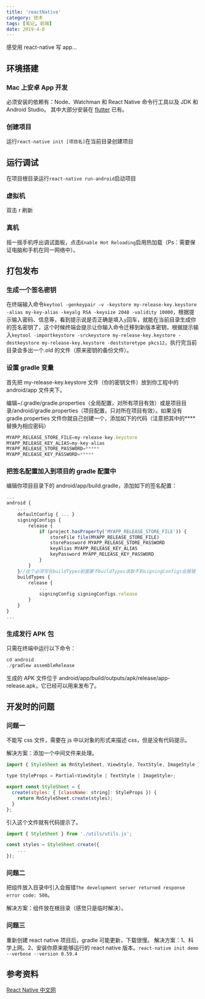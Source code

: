 ```yaml
---
title: 'reactNative'
category: 技术
tags: [笔记, 前端]
date: 2019-4-8
---
```


感受用 react-native 写 app...

<!-- more -->

## 环境搭建

### Mac 上安卓 App 开发

必须安装的依赖有：Node、Watchman 和 React Native 命令行工具以及 JDK 和 Android Studio。
其中大部分安装在 [flutter](../flutter) 已有。

### 创建项目

运行`react-native init [项目名]`在当前目录创建项目

## 运行调试

在项目根目录运行`react-native run-android`启动项目

### 虚拟机

双击 r 刷新

### 真机

摇一摇手机呼出调试面板，点击`Enable Hot Reloading`启用热加载（Ps：需要保证电脑和手机在同一网络中）。

## 打包发布

### 生成一个签名密钥

在终端输入命令`keytool -genkeypair -v -keystore my-release-key.keystore -alias my-key-alias -keyalg RSA -keysize 2048 -validity 10000`，根据提示输入密码、信息等，看到提示说是否正确是填入`y`回车，就能在当前目录生成你的签名密钥了，这个时候终端会提示让你输入命令迁移到新版本密钥，根据提示输入`keytool -importkeystore -srckeystore my-release-key.keystore -destkeystore my-release-key.keystore -deststoretype pkcs12`，执行完当前目录会多出一个.old 的文件（原来密钥的备份文件）。

### 设置 gradle 变量

首先把 my-release-key.keystore 文件（你的密钥文件）放到你工程中的 android/app 文件夹下。

编辑~/.gradle/gradle.properties（全局配置，对所有项目有效）或是项目目录/android/gradle.properties（项目配置，只对所在项目有效）。如果没有 gradle.properties 文件你就自己创建一个，添加如下的代码（注意把其中的\*\*\*\*替换为相应密码）

```js
MYAPP_RELEASE_STORE_FILE=my-release-key.keystore
MYAPP_RELEASE_KEY_ALIAS=my-key-alias
MYAPP_RELEASE_STORE_PASSWORD=*****
MYAPP_RELEASE_KEY_PASSWORD=*****
```

### 把签名配置加入到项目的 gradle 配置中

编辑你项目目录下的 android/app/build.gradle，添加如下的签名配置：

```js
...
android {
    ...
    defaultConfig { ... }
    signingConfigs {
        release {
            if (project.hasProperty('MYAPP_RELEASE_STORE_FILE')) {
                storeFile file(MYAPP_RELEASE_STORE_FILE)
                storePassword MYAPP_RELEASE_STORE_PASSWORD
                keyAlias MYAPP_RELEASE_KEY_ALIAS
                keyPassword MYAPP_RELEASE_KEY_PASSWORD
            }
        }
    }//这个必须写在buildTypes前面要不buildTypes读取不到signingConfigs会报错
    buildTypes {
        release {
            ...
            signingConfig signingConfigs.release
        }
    }
}
...
```

### 生成发行 APK 包

只需在终端中运行以下命令：

```js
cd android
./gradlew assembleRelease
```

生成的 APK 文件位于 android/app/build/outputs/apk/release/app-release.apk，它已经可以用来发布了。

## 开发时的问题

### 问题一

不能写 css 文件，需要在 js 中以对象的形式来描述 css，但是没有代码提示。

解决方案：添加一个中间文件来处理。

```js
import { StyleSheet as RnStyleSheet, ViewStyle, TextStyle, ImageStyle } from 'react-native';

type StyleProps = Partial<ViewStyle | TextStyle | ImageStyle>;

export const StyleSheet = {
  create(styles: { [className: string]: StyleProps }) {
    return RnStyleSheet.create(styles);
  }
};
```

引入这个文件就有代码提示了。

```js
import { StyleSheet } from './utils/utils.js';

const styles = StyleSheet.create({
    ...
});
```

### 问题二

把组件放入目录中引入会报错`The development server returned response error code: 500`。

解决方案：组件放在根目录（感觉只是临时解决）。

### 问题三

重新创建 react native 项目后，gradle 可能更新，下载很慢。
解决方案：1、科学上网。2、安装你原来能够运行的 react native 版本。`react-native init demo --verbose --version 0.59.4`

## 参考资料

[React Native 中文网](https://reactnative.cn/)
